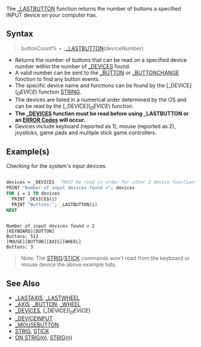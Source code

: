 The [_LASTBUTTON](_LASTBUTTON) function returns the number of buttons a specified INPUT device on your computer has.

## Syntax

> buttonCount% = _[_LASTBUTTON](_LASTBUTTON)(deviceNumber)

* Returns the number of buttons that can be read on a specified device number within the number of [_DEVICES](_DEVICES) found.
* A valid number can be sent to the [_BUTTON](_BUTTON) or [_BUTTONCHANGE](_BUTTONCHANGE) function to find any button events.
* The specific device name and functions can be found by the [_DEVICE$](_DEVICE$) function [STRING](STRING).
* The devices are listed in a numerical order determined by the OS and can be read by the [_DEVICE$](_DEVICE$) function.
* **The [_DEVICES](_DEVICES) function must be read before using _LASTBUTTON or an [ERROR Codes](ERROR-Codes) will occur.**
* Devices include keyboard (reported as 1), mouse (reported as 2), joysticks, game pads and multiple stick game controllers.

## Example(s)

Checking for the system's input devices.

```vb

devices = _DEVICES  'MUST be read in order for other 2 device functions to work!
PRINT "Number of input devices found ="; devices
FOR i = 1 TO devices
  PRINT _DEVICE$(i)
  PRINT "Buttons:"; _LASTBUTTON(i)
NEXT 

```

```text

Number of input devices found = 2
[KEYBOARD][BUTTON]
Buttons: 512
[MOUSE][BUTTON][AXIS][WHEEL]
Buttons: 3

```

> Note: The [STRIG](STRIG)/[STICK](STICK) commands won't read from the keyboard or mouse device the above example lists.

## See Also

* [_LASTAXIS](_LASTAXIS), [_LASTWHEEL](_LASTWHEEL)
* [_AXIS](_AXIS), [_BUTTON](_BUTTON), [_WHEEL](_WHEEL)
* [_DEVICES](_DEVICES), [_DEVICE$](_DEVICE$)
* [_DEVICEINPUT](_DEVICEINPUT)
* [_MOUSEBUTTON](_MOUSEBUTTON)
* [STRIG](STRIG), [STICK](STICK)
* [ON STRIG(n)](ON-STRIG(n)), [STRIG(n)](STRIG(n))
